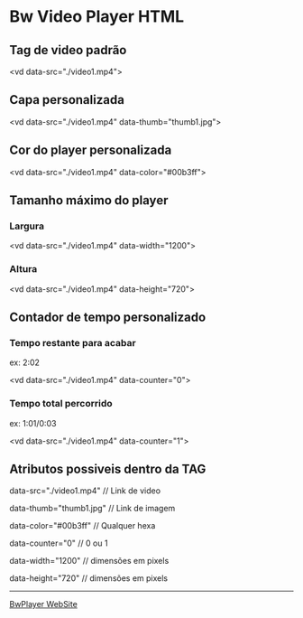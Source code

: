 # Bw Video Player HTML

## Tag de video padrão

\<vd data-src="./video1.mp4"></vd>

## Capa personalizada

\<vd data-src="./video1.mp4" data-thumb="thumb1.jpg"></vd>

## Cor do player personalizada

\<vd data-src="./video1.mp4" data-color="#00b3ff"></vd>

## Tamanho máximo do player

### Largura

\<vd data-src="./video1.mp4" data-width="1200"></vd>

### Altura

\<vd data-src="./video1.mp4" data-height="720"></vd> 

## Contador de tempo personalizado

### Tempo restante para acabar

ex: 2:02

\<vd data-src="./video1.mp4" data-counter="0"></vd>

### Tempo total percorrido

ex: 1:01/0:03

\<vd data-src="./video1.mp4" data-counter="1"></vd>


## Atributos possiveis dentro da TAG <vd></vd>

data-src="./video1.mp4" // Link de video

data-thumb="thumb1.jpg" // Link de imagem

data-color="#00b3ff" // Qualquer hexa

data-counter="0" // 0 ou 1

data-width="1200" // dimensões em pixels

data-height="720" // dimensões em pixels

---- 

<a href="http://bwplayer.ga/" target="_blank">BwPlayer WebSite</a> 
 
 
